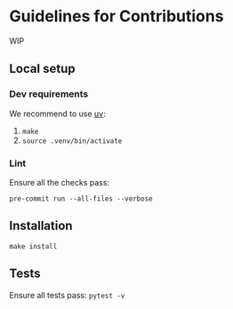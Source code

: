 # Guidelines for Contributions

WIP

## Local setup

### Dev requirements

We recommend to use [uv](https://docs.astral.sh/uv/getting-started/installation/):

1. `make`
2. `source .venv/bin/activate`

### Lint

Ensure all the checks pass:

`pre-commit run --all-files --verbose`

## Installation

`make install`

## Tests

Ensure all tests pass:
`pytest -v`
